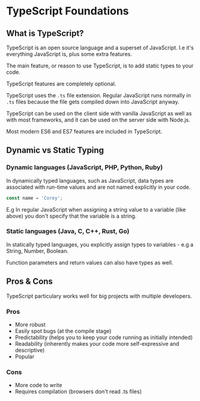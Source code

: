 # TypeScript Foundations

## What is TypeScript?

TypeScript is an open source language and a superset of JavaScript. I.e it's everything JavaScript is, plus some extra features. 

The main feature, or reason to use TypeScript, is to add static types to your code.

TypeScript features are completely optional.

TypeScript uses the `.ts` file extension. Regular JavaScript runs normally in `.ts` files because the file gets compiled down into JavaScript anyway.

TypeScript can be used on the client side with vanilla JavaScript as well as with most frameworks, and it can be used on the server side with Node.js.

Most modern ES6 and ES7 features are included in TypeScript.

## Dynamic vs Static Typing

### Dynamic languages (JavaScript, PHP, Python, Ruby)

In dynamically typed languages, such as JavaScript, data types are associated with run-time values and are not named explicitly in your code.

```javascript 
const name = 'Corey';
```

E.g In regular JavaScript when assigning a string value to a variable (like above) you don't specify that the variable is a string.

### Static languages (Java, C, C++, Rust, Go)

In statically typed languages, you explicitly assign types to variables - e.g a String, Number, Boolean.

Function parameters and return values can also have types as well.

## Pros & Cons

TypeScript particulary works well for big projects with multiple developers.

### Pros

- More robust
- Easily spot bugs (at the compile stage)
- Predictability (helps you to keep your code running as initially intended)
- Readability (inherently makes your code more self-expressive and descriptive)
- Popular

### Cons

- More code to write
- Requires compilation (browsers don't read .ts files)

